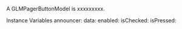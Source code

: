 A GLMPagerButtonModel is xxxxxxxxx.Instance Variables	announcer:		<Object>	data:		<Object>	enabled:		<Object>	isChecked:		<Object>	isPressed:		<Object>	isSelected:		<Object>announcer	- xxxxxdata	- xxxxxenabled	- xxxxxisChecked	- xxxxxisPressed	- xxxxxisSelected	- xxxxx